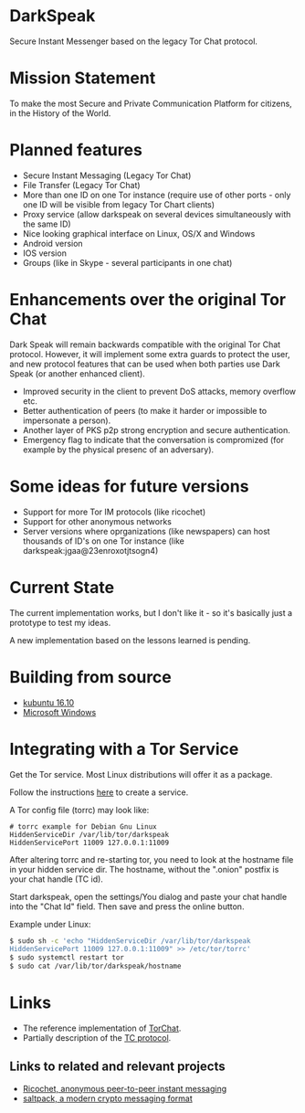 # DarkSpeak

Secure Instant Messenger based on the legacy Tor Chat protocol.

# Mission Statement

To make the most Secure and Private Communication Platform for citizens, in the History of the World.

# Planned features
- Secure Instant Messaging (Legacy Tor Chat)
- File Transfer (Legacy Tor Chat)
- More than one ID on one Tor instance (require use of other ports - only one ID will be visible from legacy Tor Chart clients)
- Proxy service (allow darkspeak on several devices simultaneously with the same ID)
- Nice looking graphical interface on Linux, OS/X and Windows
- Android version
- IOS version
- Groups (like in Skype - several participants in one chat)

# Enhancements over the original Tor Chat

Dark Speak will remain backwards compatible with the original Tor Chat
protocol. However, it will implement some extra guards to protect the
user, and new protocol features that can be used when both parties use
Dark Speak (or another enhanced client).

- Improved security in the client to prevent DoS attacks, memory overflow etc.
- Better authentication of peers (to make it harder or impossible to impersonate a person).
- Another layer of PKS p2p strong encryption and secure authentication.
- Emergency flag to indicate that the conversation is compromized (for example by
    the physical presenc of an adversary).

# Some ideas for future versions
- Support for more Tor IM protocols (like ricochet)
- Support for other anonymous networks
- Server versions where oprganizations (like newspapers) can host thousands of ID's on one Tor instance (like darkspeak:jgaa@23enroxotjtsogn4)

# Current State
The current implementation works, but I don't like it - so it's basically just
a prototype to test my ideas.

A new implementation based on the lessons learned is pending.


# Building from source
- [kubuntu 16.10](doc/darkspeak-kubuntu.md)
- [Microsoft Windows](doc/darkspeak-windows.md)


# Integrating with a Tor Service

Get the Tor service. Most Linux distributions will offer it as a package.

Follow the instructions [here](https://www.torproject.org/docs/tor-hidden-service.html.en) to create a service.

A Tor config file (torrc) may look like:

```
# torrc example for Debian Gnu Linux
HiddenServiceDir /var/lib/tor/darkspeak
HiddenServicePort 11009 127.0.0.1:11009
```

After altering torrc and re-starting tor, you need to look at the
hostname file in your hidden service dir. The hostname, without the
".onion" postfix is your chat handle (TC id).

Start darkspeak, open the settings/You dialog and paste your chat handle
into the "Chat Id" field. Then save and press the online button.

Example under Linux:
```sh
$ sudo sh -c 'echo "HiddenServiceDir /var/lib/tor/darkspeak
HiddenServicePort 11009 127.0.0.1:11009" >> /etc/tor/torrc'
$ sudo systemctl restart tor
$ sudo cat /var/lib/tor/darkspeak/hostname
```


# Links
 - The reference implementation of [TorChat](https://github.com/prof7bit/TorChat).
 - Partially description of the [TC protocol](https://www.meebey.net/research/torchat_protocol/).

## Links to related and relevant projects
 - [Ricochet, anonymous peer-to-peer instant messaging](https://github.com/ricochet-im/ricochet)
 - [saltpack, a modern crypto messaging format](https://saltpack.org/)

